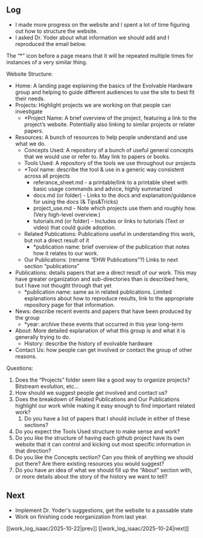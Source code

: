 ## Log
- I made more progress on the website and I spent a lot of time figuring out how to structure the website. 
- I asked Dr. Yoder about what information we should add and I reproduced the email below.

The “\*” icon before a page means that it will be repeated multiple times for instances of a very similar thing.

Website Structure:

- Home: A landing page explaining the basics of the Evolvable Hardware group and helping to guide different audiences to use the site to best fit their needs.
- Projects: Highlight projects we are working on that people can investigate
	- \*Project Name: A brief overview of the project, featuring a link to the project’s website. Potentially also linking to similar projects or relater papers.
- Resources: A bunch of resources to help people understand and use what we do.
	- Concepts Used: A repository of a bunch of useful general concepts that we would use or refer to. May link to papers or books.
	- Tools Used: A repository of the tools we use throughout our projects
	- \*Tool name: describe the tool & use in a generic way consistent across all projects
		- referance_sheet.md - a printable/link to a printable sheet with basic usage commands and advice, highly summarized
		- docs.md (or folder) - Links to the docs and explanation/guidance for using the docs (& Tips&Tricks)
		- project_use.md - Note which projects use them and roughly how. (Very high-level overview.)
		- tutorials.md (or folder) - Includes or links to tutorials (Text or video) that could guide adoption.
	- Related Publications: Publications useful in understanding this work, but not a direct result of it
		- \*publication name: brief overview of the publication that notes how it relates to our work.
	- Our Publications: (rename “EHW Publications”?) Links to next section “publications”
- Publications: details papers that are a direct result of our work. This may have greater organization and sub-directories than is described here, but I have not thought through that yet
	- \*publication name: same as in related publications. Limited explanations about how to reproduce results, link to the appropriate repository page for that information.
- News: describe recent events and papers that have been produced by the group
	- \*year: archive these events that occurred in this year long-term
- About: More detailed explanation of what this group is and what it is generally trying to do.
	- History: describe the history of evolvable hardware
- Contact Us: how people can get involved or contact the group of other reasons.

Questions:

1. Does the “Projects” folder seem like a good way to organize projects? Bitstream evolution, etc…
2. How should we suggest people get involved and contact us?
3. Does the breakdown of Related Publications and Our Publications highlight our work while making it easy enough to find important related work?
	1. Do you have a list of papers that I should include in either of these sections?
4. Do you expect the Tools Used structure to make sense and work?
5. Do you like the structure of having each github project have its own website that it can control and kicking out most specific information in that direction?
6. Do you like the Concepts section? Can you think of anything we should put there? Are there existing resources you would suggest?
7. Do you have an idea of what we should fill up the “About” section with, or more details about the story of the history we want to tell?
## Next
- Implement Dr. Yoder's suggestions, get the website to a passable state
- Work on finishing code reorganization from last year.

[[work_log_isaac/2025-10-22|prev]] [[work_log_isaac/2025-10-24|next]]

